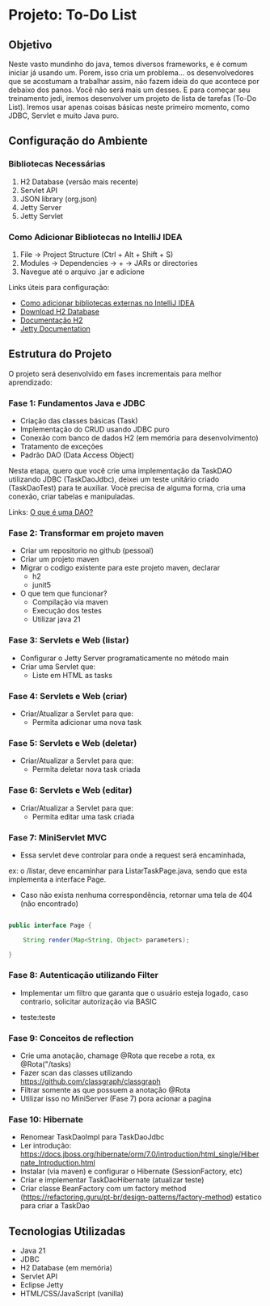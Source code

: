 # Projeto: To-Do List

## Objetivo
Neste vasto mundinho do java, temos diversos frameworks, e é comum iniciar já usando um. Porem, isso cria um problema... os desenvolvedores que se acostumam a trabalhar assim, não fazem ideia do que acontece por debaixo dos panos. Você não será mais um desses. E para começar seu treinamento jedi, iremos desenvolver um projeto de lista de tarefas (To-Do List).
Iremos usar apenas coisas básicas neste primeiro momento, como JDBC, Servlet e muito Java puro.

## Configuração do Ambiente
### Bibliotecas Necessárias
1. H2 Database (versão mais recente)
2. Servlet API
3. JSON library (org.json)
4. Jetty Server
5. Jetty Servlet

### Como Adicionar Bibliotecas no IntelliJ IDEA
1. File → Project Structure (Ctrl + Alt + Shift + S)
2. Modules → Dependencies → + → JARs or directories
3. Navegue até o arquivo .jar e adicione

Links úteis para configuração:
- [Como adicionar bibliotecas externas no IntelliJ IDEA](https://www.jetbrains.com/help/idea/library.html#define-a-project-library)
- [Download H2 Database](https://www.h2database.com/html/download.html)
- [Documentação H2](https://www.h2database.com/html/main.html)
- [Jetty Documentation](https://www.eclipse.org/jetty/documentation/)

## Estrutura do Projeto
O projeto será desenvolvido em fases incrementais para melhor aprendizado:

### Fase 1: Fundamentos Java e JDBC
- Criação das classes básicas (Task)
- Implementação do CRUD usando JDBC puro
- Conexão com banco de dados H2 (em memória para desenvolvimento)
- Tratamento de exceções
- Padrão DAO (Data Access Object)

Nesta etapa, quero que você crie uma implementação da TaskDAO utilizando JDBC (TaskDaoJdbc), deixei um teste unitário criado (TaskDaoTest) para te auxiliar. 
Vocè precisa de alguma forma, cria uma conexão, criar tabelas e manipuladas. 

Links:
[O que é uma DAO?](https://duckduckgo.com/?q=O+que+%C3%A9+uma+dao+em+java%3F&ia=chat&bang=true&atb=v478-1)

### Fase 2: Transformar em projeto maven
- Criar um repositorio no github (pessoal)
- Criar um projeto maven
- Migrar o codigo existente para este projeto maven, declarar
  - h2
  - junit5
- O que tem que funcionar?
  - Compilação via maven
  - Execução dos testes
  - Utilizar java 21

### Fase 3: Servlets e Web (listar)
- Configurar o Jetty Server programaticamente no método main
- Criar uma Servlet que:
  - Liste em HTML as tasks

### Fase 4: Servlets e Web (criar)
- Criar/Atualizar a Servlet para que:
  - Permita adicionar uma nova task

### Fase 5: Servlets e Web (deletar)
- Criar/Atualizar a Servlet para que:
  - Permita deletar nova task criada

### Fase 6: Servlets e Web (editar)
- Criar/Atualizar a Servlet para que:
  - Permita editar uma task criada

### Fase 7: MiniServlet MVC

- Essa servlet deve controlar para onde a request será encaminhada,

ex: o /listar, deve encaminhar para ListarTaskPage.java, sendo que esta implementa a interface Page.

- Caso não exista nenhuma correspondência, retornar uma tela de 404 (não encontrado)

``` java

public interface Page {

    String render(Map<String, Object> parameters);

}

```

### Fase 8: Autenticação utilizando Filter

- Implementar um filtro que garanta que o usuário esteja logado, caso contrario, solicitar autorização via BASIC

- teste:teste


### Fase 9: Conceitos de reflection
- Crie uma anotação, chamage @Rota que recebe a rota, ex @Rota("/tasks)
- Fazer scan das classes utilizando https://github.com/classgraph/classgraph
- Filtrar somente as que possuem a anotação @Rota
- Utilizar isso no MiniServer (Fase 7) pora acionar a pagina

### Fase 10: Hibernate
- Renomear TaskDaoImpl para TaskDaoJdbc
- Ler introdução: https://docs.jboss.org/hibernate/orm/7.0/introduction/html_single/Hibernate_Introduction.html
- Instalar (via maven) e configurar o Hibernate (SessionFactory, etc)
- Criar e implementar TaskDaoHibernate (atualizar teste)
- Criar classe BeanFactory com um factory method (https://refactoring.guru/pt-br/design-patterns/factory-method) estatico para criar a TaskDao

## Tecnologias Utilizadas
- Java 21
- JDBC
- H2 Database (em memória)
- Servlet API
- Eclipse Jetty
- HTML/CSS/JavaScript (vanilla)